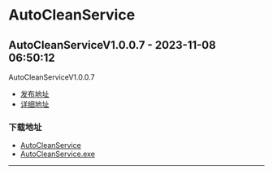 # AutoCleanService
## AutoCleanServiceV1.0.0.7 - 2023-11-08 06:50:12
AutoCleanServiceV1.0.0.7
*  [发布地址](https://github.com/jadehh/AutoCleanService/releases/tag/V1.0.0.7)
*  [详细地址](https://github.com/jadehh/jadehh_file/releases/tag/AutoCleanServiceV1.0.0.7)
### 下载地址
* [AutoCleanService](https://gh.ddlc.top/https://github.com/jadehh/jadehh_file/releases/download/AutoCleanServiceV1.0.0.7/AutoCleanService)
* [AutoCleanService.exe](https://gh.ddlc.top/https://github.com/jadehh/jadehh_file/releases/download/AutoCleanServiceV1.0.0.7/AutoCleanService.exe)
----